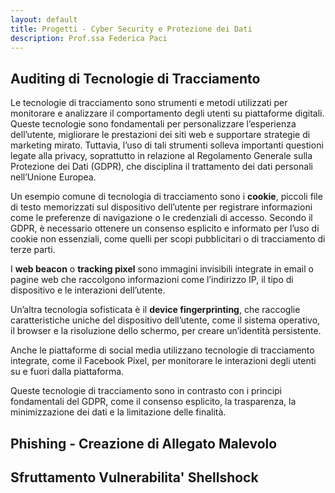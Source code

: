 ```yaml
---
layout: default
title: Progetti - Cyber Security e Protezione dei Dati
description: Prof.ssa Federica Paci
---
```


## Auditing di Tecnologie di Tracciamento 
Le tecnologie di tracciamento sono strumenti e metodi utilizzati per monitorare e analizzare il comportamento degli utenti su piattaforme digitali. Queste tecnologie sono fondamentali per personalizzare l’esperienza dell’utente, migliorare le prestazioni dei siti web e supportare strategie di marketing mirato. Tuttavia, l’uso di tali strumenti solleva importanti questioni legate alla privacy, soprattutto in relazione al Regolamento Generale sulla Protezione dei Dati (GDPR), che disciplina il trattamento dei dati personali nell’Unione Europea.

Un esempio comune di tecnologia di tracciamento sono i **cookie**, piccoli file di testo memorizzati sul dispositivo dell’utente per registrare informazioni come le preferenze di navigazione o le credenziali di accesso. Secondo il GDPR, è necessario ottenere un consenso esplicito e informato per l’uso di cookie non essenziali, come quelli per scopi pubblicitari o di tracciamento di terze parti. 

I **web beacon** o **tracking pixel** sono immagini invisibili integrate in email o pagine web che raccolgono informazioni come l’indirizzo IP, il tipo di dispositivo e le interazioni dell’utente.  

Un’altra tecnologia sofisticata è il **device fingerprinting**, che raccoglie caratteristiche uniche del dispositivo dell’utente, come il sistema operativo, il browser e la risoluzione dello schermo, per creare un’identità persistente. 

Anche le piattaforme di social media utilizzano tecnologie di tracciamento integrate, come il Facebook Pixel, per monitorare le interazioni degli utenti su e fuori dalla piattaforma. 

Queste tecnologie di tracciamento sono in contrasto con i principi fondamentali del GDPR, come il consenso esplicito, la trasparenza, la minimizzazione dei dati e la limitazione delle finalità. 









## Phishing - Creazione di Allegato Malevolo

## Sfruttamento Vulnerabilita' Shellshock
